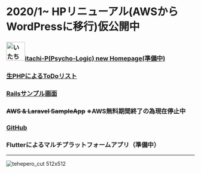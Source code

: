# 2020/1~ HPリニューアル(AWSからWordPressに移行)仮公開中

### <a href="http://itachi-hp.herokuapp.com/"><img width="50" alt="いたちてへペロ" src="https://user-images.githubusercontent.com/46647015/73151918-d8c08800-4110-11ea-831b-451a030e7c7a.jpg">itachi-P(Psycho-Logic) new Homepage(準備中)</a>

### <a href="https://itachip-php-todolist.herokuapp.com/php/login.php">生PHPによるToDoリスト</a>

### <a href="https://arcane-plains-37972.herokuapp.com/">Railsサンプル画面</a>

### <a style="text-decoration: line-through;" href="https://itachi-p.com">AWS & Laravel SampleApp</a> ※AWS無料期間終了の為現在停止中

### <a href="https://github.com/itachi-P/">GitHub</a>

### Flutterによるマルチプラットフォームアプリ（準備中）

---

![tehepero_cut 512x512](https://user-images.githubusercontent.com/46647015/73151918-d8c08800-4110-11ea-831b-451a030e7c7a.jpg)
